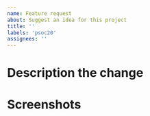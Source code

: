 ```yaml
---
name: Feature request
about: Suggest an idea for this project
title: ''
labels: 'psoc20'
assignees: ''
---
```


# Description the change
<!--
A clear and concise description of what the problem you wish to solve or any enhancement you wish to do for the project.
Bullet points are prefered
-->

# Screenshots
<!--
Screenshots of the proposed changes compared with the current version of the project
-->
